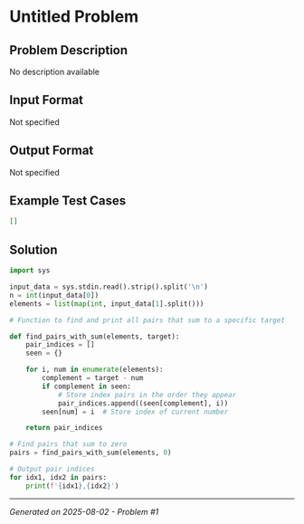 # Untitled Problem

## Problem Description
No description available

## Input Format
Not specified

## Output Format
Not specified

## Example Test Cases
```json
[]
```

## Solution
```python
import sys

input_data = sys.stdin.read().strip().split('\n')
n = int(input_data[0])
elements = list(map(int, input_data[1].split()))

# Function to find and print all pairs that sum to a specific target

def find_pairs_with_sum(elements, target):
    pair_indices = []
    seen = {}

    for i, num in enumerate(elements):
        complement = target - num
        if complement in seen:
            # Store index pairs in the order they appear
            pair_indices.append((seen[complement], i))
        seen[num] = i  # Store index of current number

    return pair_indices

# Find pairs that sum to zero
pairs = find_pairs_with_sum(elements, 0)

# Output pair indices
for idx1, idx2 in pairs:
    print(f'{idx1},{idx2}')
```

---
*Generated on 2025-08-02 - Problem #1*